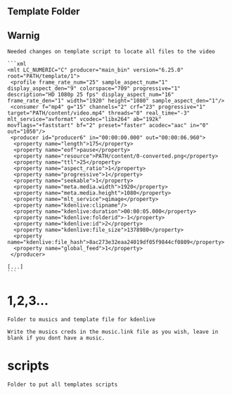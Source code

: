 ## Template Folder

## Warnig

    Needed changes on template script to locate all files to the video

    ```xml
    <mlt LC_NUMERIC="C" producer="main_bin" version="6.25.0" root="PATH/template/1">
     <profile frame_rate_num="25" sample_aspect_num="1" display_aspect_den="9" colorspace="709" progressive="1" description="HD 1080p 25 fps" display_aspect_num="16" frame_rate_den="1" width="1920" height="1080" sample_aspect_den="1"/>
     <consumer f="mp4" g="15" channels="2" crf="23" progressive="1" target="PATH/content/video.mp4" threads="0" real_time="-3" mlt_service="avformat" vcodec="libx264" ab="192k" movflags="+faststart" bf="2" preset="faster" acodec="aac" in="0" out="1050"/>
     <producer id="producer6" in="00:00:00.000" out="00:00:06.960">
      <property name="length">175</property>
      <property name="eof">pause</property>
      <property name="resource">PATH/content/0-converted.png</property>
      <property name="ttl">25</property>
      <property name="aspect_ratio">1</property>
      <property name="progressive">1</property>
      <property name="seekable">1</property>
      <property name="meta.media.width">1920</property>
      <property name="meta.media.height">1080</property>
      <property name="mlt_service">qimage</property>
      <property name="kdenlive:clipname"/>
      <property name="kdenlive:duration">00:00:05.000</property>
      <property name="kdenlive:folderid">-1</property>
      <property name="kdenlive:id">2</property>
      <property name="kdenlive:file_size">1378980</property>
      <property name="kdenlive:file_hash">8ac273e32eaa24019df05f9844cf0809</property>
      <property name="global_feed">1</property>
     </producer>

    [...]
    ```

# 1,2,3...

    Folder to musics and template file for kdenlive

    Write the musics creds in the music.link file as you wish, leave in blank if you dont have a music.

# scripts

    Folder to put all templates scripts
